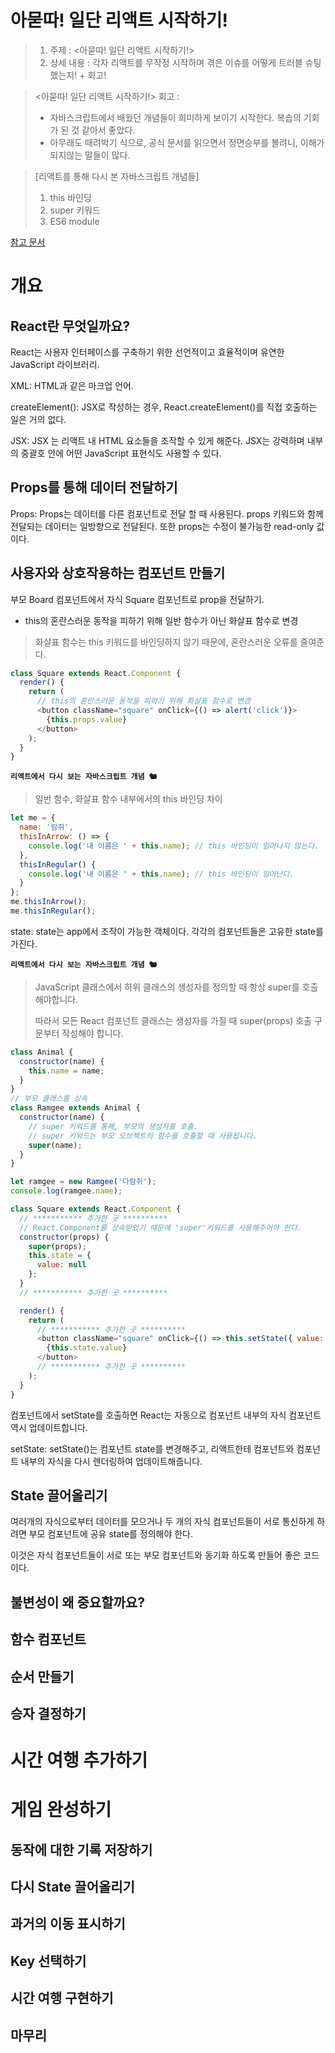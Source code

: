 # 아묻따! 일단 리액트 시작하기!

> 1.  주제 : <아묻따! 일단 리액트 시작하기!>
> 2.  상세 내용 : 각자 리액트를 무작정 시작하며 겪은 이슈를 어떻게 트러블 슈팅했는지! + 회고!

> <아묻따! 일단 리액트 시작하기!> 회고 :
>
> - 자바스크립트에서 배웠던 개념들이 희미하게 보이기 시작한다. 복습의 기회가 된 것 같아서 좋았다.
> - 아무래도 때려박기 식으로, 공식 문서를 읽으면서 정면승부를 볼려니, 이해가 되지않는 말들이 많다.

> [리액트를 통해 다시 본 자바스크립트 개념들]
>
> 1. this 바인딩
> 2. super 키워드
> 3. ES6 module

[참고 문서](https://ko.reactjs.org/tutorial/tutorial.html)

# 개요

  ## React란 무엇일까요?

  React는 사용자 인터페이스를 구축하기 위한 선언적이고 효율적이며 유연한
  JavaScript 라이브러리.

  XML: HTML과 같은 마크업 언어.

  createElement(): JSX로 작성하는 경우, React.createElement()를 직접 호출하는 일은
  거의 없다.

  JSX: JSX 는 리액트 내 HTML 요소들을 조작할 수 있게 해준다. JSX는 강력하며 내부의
  중괄호 안에 어떤 JavaScript 표현식도 사용할 수 있다.

  ## Props를 통해 데이터 전달하기

  Props: Props는 데이터를 다른 컴포넌트로 전달 할 때 사용된다. props 키워드와 함께
  전달되는 데이터는 일방향으로 전달된다. 또한 props는 수정이 불가능한 read-only 값
  이다.

  ## 사용자와 상호작용하는 컴포넌트 만들기

  부모 Board 컴포넌트에서 자식 Square 컴포넌트로 prop을 전달하기.

  - this의 혼란스러운 동작을 피하기 위해 일반 함수가 아닌 화살표 함수로 변경

  > 화살표 함수는 this 키워드를 바인딩하지 않기 때문에, 혼란스러운 오류를 줄여준다.

  ```js
  class Square extends React.Component {
    render() {
      return (
        // this의 혼란스러운 동작을 피하기 위해 화살표 함수로 변경
        <button className="square" onClick={() => alert('click')}>
          {this.props.value}
        </button>
      );
    }
  }
  ```

  **`리액트에서 다시 보는 자바스크립트 개념 🐿`**

  > 일반 함수, 화살표 함수 내부에서의 this 바인딩 차이

  ```js
  let me = {
    name: '람쥐',
    thisInArrow: () => {
      console.log('내 이름은 ' + this.name); // this 바인딩이 일어나지 않는다.
    },
    thisInRegular() {
      console.log('내 이름은 ' + this.name); // this 바인딩이 일어난다.
    }
  };
  me.thisInArrow();
  me.thisInRegular();
  ```

  state: state는 app에서 조작이 가능한 객체이다. 각각의 컴포넌트들은 고유한 state를 가진다.

  **`리액트에서 다시 보는 자바스크립트 개념 🐿`**

  > JavaScript 클래스에서 하위 클래스의 생성자를 정의할 때 항상 super를 호출해야합니다.
  >
  > 따라서 모든 React 컴포넌트 클래스는 생성자를 가질 때 super(props) 호출 구문부터 작성해야 합니다.

  ```js
  class Animal {
    constructor(name) {
      this.name = name;
    }
  }
  // 부모 클래스를 상속
  class Ramgee extends Animal {
    constructor(name) {
      // super 키워드를 통해, 부모의 생성자를 호출.
      // super 키워드는 부모 오브젝트의 함수를 호출할 때 사용됩니다.
      super(name);
    }
  }

  let ramgee = new Ramgee('다람쥐');
  console.log(ramgee.name);
  ```

  ```js
  class Square extends React.Component {
    // *********** 추가한 곳 **********
    // React.Component를 상속받았기 때문에 'super'키워드를 사용해주어야 한다.
    constructor(props) {
      super(props);
      this.state = {
        value: null
      };
    }
    // *********** 추가한 곳 **********

    render() {
      return (
        // *********** 추가한 곳 **********
        <button className="square" onClick={() => this.setState({ value: 'X' })}>
          {this.state.value}
        </button>
        // *********** 추가한 곳 **********
      );
    }
  }
  ```

  컴포넌트에서 setState를 호출하면 React는 자동으로 컴포넌트 내부의 자식 컴포넌트
  역시 업데이트합니다.

  setState: setState()는 컴포넌트 state를 변경해주고, 리액트한테 컴포넌트와 컴포넌트 내부의 자식을 다시 렌더링하여 업데이트해줍니다.

  ## State 끌어올리기

  여러개의 자식으로부터 데이터를 모으거나 두 개의 자식 컴포넌트들이 서로 통신하게
  하려면 부모 컴포넌트에 공유 state를 정의해야 한다.

  이것은 자식 컴포넌트들이 서로 또는 부모 컴포넌트와 동기화 하도록 만들어 좋은 코드이다.

  ## 불변성이 왜 중요할까요?

  ## 함수 컴포넌트

  ## 순서 만들기

  ## 승자 결정하기

# 시간 여행 추가하기

# 게임 완성하기

## 동작에 대한 기록 저장하기

## 다시 State 끌어올리기

## 과거의 이동 표시하기

## Key 선택하기

## 시간 여행 구현하기

## 마무리
